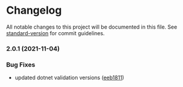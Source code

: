 # Changelog

All notable changes to this project will be documented in this file. See [standard-version](https://github.com/conventional-changelog/standard-version) for commit guidelines.

### 2.0.1 (2021-11-04)


### Bug Fixes

* updated dotnet validation versions ([eeb1811](https://github.com/fattureincloud/fattureincloud-csharp-sdk/commit/eeb18117cb3387c1a999c8f7634810d482672bd4))
